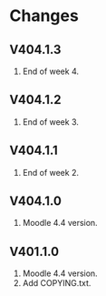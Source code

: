 Changes
=======

V404.1.3
---------
1. End of week 4.

V404.1.2
---------
1. End of week 3.

V404.1.1
---------
1. End of week 2.

V404.1.0
---------
1. Moodle 4.4 version.

V401.1.0
---------
1. Moodle 4.4 version.
2. Add COPYING.txt.
